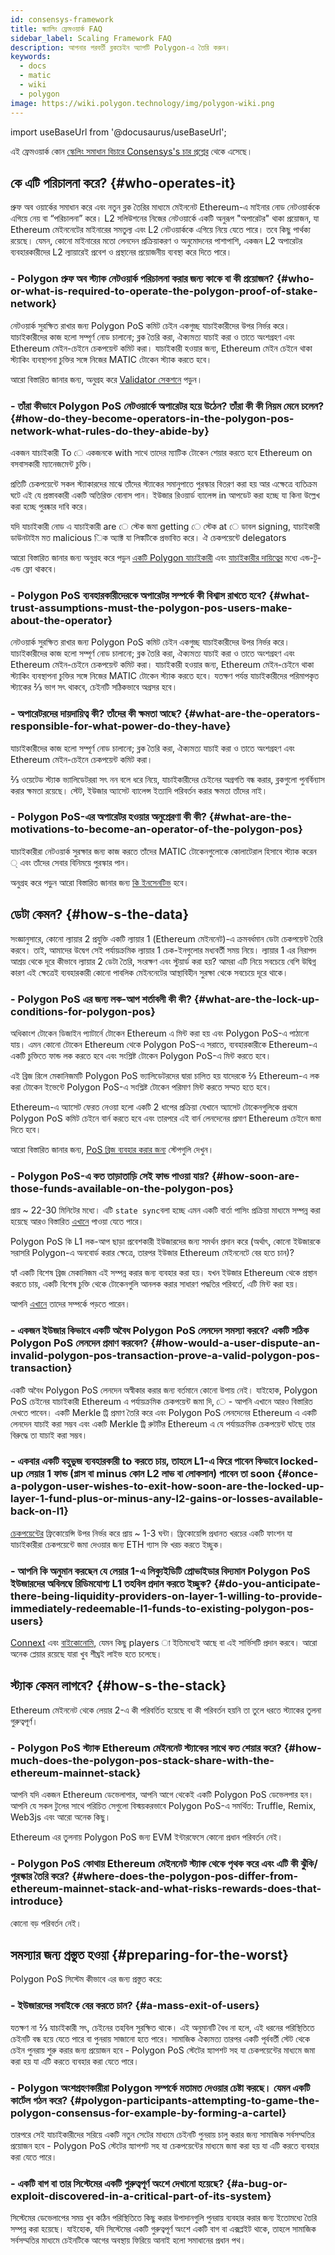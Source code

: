 ```yaml
---
id: consensys-framework
title: স্ক্যালিং ফ্রেমওয়ার্ক FAQ
sidebar_label: Scaling Framework FAQ
description: আপনার পরবর্তী ব্লকচেইন অ্যাপটি Polygon-এ তৈরি করুন।
keywords:
  - docs
  - matic
  - wiki
  - polygon
image: https://wiki.polygon.technology/img/polygon-wiki.png
---
```

import useBaseUrl from '@docusaurus/useBaseUrl';

এই ফ্রেমওয়ার্ক কোন [স্কেলিং সমাধান বিচারে Consensys's চার প্রশ্নের](https://consensys.net/?p=19015&preview=true&_thumbnail_id=19017) থেকে এসেছে।

## কে এটি পরিচালনা করে? {#who-operates-it}
প্রুফ অব ওয়ার্কের সমাধান করে এবং নতুন ব্লক তৈরির মাধ্যমে মেইননেট Ethereum-এ মাইনার নোড নেটওয়ার্ককে এগিয়ে নেয় বা “পরিচালনা” করে। L2 সলিউশনের নিজের নেটওয়ার্কে একটি অনুরূপ "অপারেটর" থাকা প্রয়োজন, যা Ethereum মেইননেটের মাইনারের সমতুল্য এবং L2 নেটওয়ার্ককে এগিয়ে নিয়ে যেতে পারে। তবে কিছু পার্থক্য রয়েছে। যেমন, কোনো মাইনারের মতো লেনদেন প্রক্রিয়াকরণ ও অনুমোদনের পাশাপাশি, একজন L2 অপারেটর ব্যবহারকারীদের L2 ল্যায়ারেই প্রবেশ ও প্রস্থানের প্রয়োজনীয় ব্যবস্থা করে দিতে পারে।

### - Polygon প্রুফ অব স্ট্যাক নেটওয়ার্ক পরিচালনা করার জন্য কাকে বা কী প্রয়োজন? {#who-or-what-is-required-to-operate-the-polygon-proof-of-stake-network}

নেটওয়ার্ক সুরক্ষিত রাখার জন্য Polygon PoS কমিট চেইন একগুচ্ছ যাচাইকারীদের উপর নির্ভর করে। যাচাইকারীদের কাজ হলো সম্পূর্ণ নোড চালানো; ব্লক তৈরি করা, ঐক্যমত্য যাচাই করা ও তাতে অংশগ্রহণ এবং Ethereum মেইন-চেইনে চেকপয়েন্ট কমিট করা। যাচাইকারী হওয়ার জন্য, Ethereum মেইন চেইনে থাকা স্ট্যাকিং ব্যবস্থাপনা চুক্তির সঙ্গে নিজের MATIC টোকেন স্ট্যাক করতে হবে।

আরো বিস্তারিত জানার জন্য, অনুগ্রহ করে [Validator সেকশনে](/maintain/validate/getting-started.md) পড়ুন।

### - তাঁরা কীভাবে Polygon PoS নেটওয়ার্কে অপারেটর হয়ে উঠেন? তাঁরা কী কী নিয়ম মেনে চলেন? {#how-do-they-become-operators-in-the-polygon-pos-network-what-rules-do-they-abide-by}

একজন যাচাইকারী To ে একজনকে with সাথে তাদের ম্যাটিক টোকেন শেয়ার করতে হবে Ethereum on বসবাসকারী ম্যানেজমেন্ট চুক্তি।

প্রতিটি চেকপয়েন্টে সকল স্ট্যাকারদের মাঝে তাঁদের স্ট্যাকের সমানুপাতে পুরস্কার বিতরণ করা হয় আর এক্ষেত্রে ব্যতিক্রম ঘটে এই যে প্রস্তাবকারী একটি অতিরিক্ত বোনাস পান। ইউজার রিওয়ার্ড ব্যালেন্স in আপডেট করা হচ্ছে যা কিনা উল্লেখ করা হচ্ছে পুরষ্কার দাবি করে।

যদি যাচাইকারী নোড এ যাচাইকারী are ে স্টেক জমা getting ে স্টেক at ে ডাবল signing, যাচাইকারী ডাউনটাইম মত malicious িক অ্যাক্ট যা লিঙ্কটিকে প্রভাবিত করে। ঐ চেকপয়েন্টে delegators

আরো বিস্তারিত জানার জন্য অনুগ্রহ করে পড়ুন [একটি Polygon যাচাইকারী](/maintain/polygon-basics/who-is-validator.md#end-to-end-flow-for-a-polygon-validator) এবং [যাচাইকারীর দায়িত্বের](/maintain/validate/validator-responsibilities.md) মধ্যে এন্ড-টু-এন্ড ফ্লো থাকবে।


### - Polygon PoS ব্যবহারকারীদেরকে অপারেটর সম্পর্কে কী বিশ্বাস রাখতে হবে? {#what-trust-assumptions-must-the-polygon-pos-users-make-about-the-operator}

নেটওয়ার্ক সুরক্ষিত রাখার জন্য Polygon PoS কমিট চেইন একগুচ্ছ যাচাইকারীদের উপর নির্ভর করে। যাচাইকারীদের কাজ হলো সম্পূর্ণ নোড চালানো; ব্লক তৈরি করা, ঐক্যমত্য যাচাই করা ও তাতে অংশগ্রহণ এবং Ethereum মেইন-চেইনে চেকপয়েন্ট কমিট করা। যাচাইকারী হওয়ার জন্য, Ethereum মেইন-চেইনে থাকা স্ট্যাকিং ব্যবস্থাপনা চুক্তির সঙ্গে নিজের MATIC টোকেন স্ট্যাক করতে হবে। যতক্ষণ পর্যন্ত যাচাইকারীদের পরিমাপকৃত স্ট্যাকের ⅔ ভাগ সৎ থাকবে, চেইনটি সঠিকভাবে অগ্রসর হবে।

### - অপারেটরদের দায়দায়িত্ব কী? তাঁদের কী ক্ষমতা আছে? {#what-are-the-operators-responsible-for-what-power-do-they-have}

যাচাইকারীদের কাজ হলো সম্পূর্ণ নোড চালানো; ব্লক তৈরি করা, ঐক্যমত্য যাচাই করা ও তাতে অংশগ্রহণ এবং Ethereum মেইন-চেইনে চেকপয়েন্ট কমিট করা।

⅔ ওয়েটেড স্ট্যাক ভ্যালিডেটররা সৎ নন বলে ধরে নিয়ে, যাচাইকারীদের চেইনের অগ্রগতি বন্ধ করার, ব্লকগুলো পুনর্বিন্যাস করার ক্ষমতা রয়েছে। স্টেট, ইউজার অ্যাসেট ব্যালেন্স ইত্যাদি পরিবর্তন করার ক্ষমতা তাঁদের নাই।

### - Polygon PoS-এর অপারেটর হওয়ার অনুপ্রেরণা কী কী? {#what-are-the-motivations-to-become-an-operator-of-the-polygon-pos}

যাচাইকারীরা নেটওয়ার্ক সুরক্ষার জন্য কাজ করতে তাঁদের MATIC টোকেনগুলোকে কোলাটেরাল হিসাবে স্ট্যাক করেন ্ এবং তাঁদের সেবার বিনিময়ে পুরস্কার পান।

অনুগ্রহ করে পড়ুন আরো বিস্তারিত জানার জন্য [কি ইনসেনটিভ](/maintain/validator/rewards.md#what-is-the-incentive) হবে।

## ডেটা কেমন? {#how-s-the-data}
সংজ্ঞানুসারে, কোনো ল্যায়ার 2 প্রযুক্তি একটি ল্যায়ার 1 (Ethereum মেইননেট)-এ ক্রমবর্ধমান ডেটা চেকপয়েন্ট তৈরি করবে। তাই, আমাদের উদ্বেগ সেই পর্যায়ক্রমিক ল্যায়ার 1 চেক-ইনগুলোর মধ্যবর্তী সময় নিয়ে। ল্যায়ার 1 এর নিরাপদ আশ্রয় থেকে দূরে কীভাবে ল্যায়ার 2 ডেটা তৈরি, সংরক্ষণ এবং স্টুয়ার্ড করা হয়? আমরা এটি নিয়ে সবচেয়ে বেশি উদ্বিগ্ন কারণ এই ক্ষেত্রেই ব্যবহারকারী কোনো পাবলিক মেইননেটের আস্থাবিহীন সুরক্ষা থেকে সবচেয়ে দূরে থাকে।

### - Polygon PoS এর জন্য লক-আপ শর্তাবলী কী কী? {#what-are-the-lock-up-conditions-for-polygon-pos}

অধিকাংশ টোকেন ডিজাইন প্যাটার্নে টোকেন Ethereum এ মিন্ট করা হয় এবং Polygon PoS-এ পাঠানো যায়। এমন কোনো টোকেন Ethereum থেকে Polygon PoS-এ সরাতে, ব্যবহারকারীকে Ethereum-এ একটি চুক্তিতে ফান্ড লক করতে হবে এবং সংশ্লিষ্ট টোকেন Polygon PoS-এ মিন্ট করতে হবে।

এই ব্রিজ রিলে মেকানিজমটি Polygon PoS ভ্যালিডেটরদের দ্বারা চালিত হয় যাদেরকে ⅔ Ethereum-এ লক করা টোকেন ইভেন্টে Polygon PoS-এ সংশ্লিষ্ট টোকেন পরিমাণ মিন্ট করতে সম্মত হতে হবে।

Ethereum-এ অ্যাসেট ফেরত নেওয়া হলো একটি 2 ধাপের প্রক্রিয়া যেখানে অ্যাসেট টোকেনগুলিকে প্রথমে Polygon PoS কমিট চেইনে বার্ন করতে হবে এবং তারপরে এই বার্ন লেনদেনের প্রমাণ Ethereum চেইনে জমা দিতে হবে।


আরো বিস্তারিত জানার জন্য, [PoS ব্রিজ ব্যবহার করার জন্য](/develop/ethereum-polygon/pos/getting-started.md#steps-to-use-the-pos-bridge) স্টেপগুলি দেখুন।

### - Polygon PoS-এ কত তাড়াতাড়ি সেই ফান্ড পাওয়া যায়? {#how-soon-are-those-funds-available-on-the-polygon-pos}

প্রায় ~ 22-30 মিনিটের মধ্যে। এটি `state sync`বলা হচ্ছে এমন একটি বার্তা পাসিং প্রক্রিয়া মাধ্যমে সম্পন্ন করা হয়েছে আরও বিস্তারিত [এখানে](/pos/state-sync/state-sync-mechamism.md) পাওয়া যেতে পারে।

Polygon PoS কি L1 লক-আপ ছাড়া প্রবেশকারী ইউজারদের জন্য সমর্থন প্রদান করে (অর্থাৎ, কোনো ইউজারকে সরাসরি Polygon-এ অনবোর্ড করার ক্ষেত্রে, তারপর ইউজার Ethereum মেইননেটে বের হতে চান)?

হ্যাঁ একটি বিশেষ ব্রিজ মেকানিজম এই সম্পন্ন করার জন্য ব্যবহার করা হয়। যখন ইউজার Ethereum থেকে প্রস্থান করতে চায়, একটি বিশেষ চুক্তি থেকে টোকেনগুলি আনলক করার সাধারণ পদ্ধতির পরিবর্তে, এটি মিন্ট করা হয়।

আপনি [এখানে](/develop/ethereum-polygon/mintable-assets.md) তাদের সম্পর্কে পড়তে পারেন।

### - একজন ইউজার কিভাবে একটি অবৈধ Polygon PoS লেনদেন সমস্যা করবে? একটি সঠিক Polygon PoS লেনদেন প্রমাণ করবেন? {#how-would-a-user-dispute-an-invalid-polygon-pos-transaction-prove-a-valid-polygon-pos-transaction}

একটি অবৈধ Polygon PoS লেনদেন অস্বীকার করার জন্য বর্তমানে কোনো উপায় নেই। যাইহোক, Polygon PoS চেইনের যাচাইকারী Ethereum এ পর্যায়ক্রমিক চেকপয়েন্ট জমা দি, [ে](/pos/heimdall/modules/checkpoint.md) - আপনি এখানে আরও বিস্তারিত দেখতে পাবেন। একটি Merkle ট্রি প্রমাণ তৈরি করে এবং Polygon PoS লেনদেনের Ethereum এ একটি লেনদেন যাচাই করা সম্ভব এবং একটি Merkle ট্রি রুটটির Ethereum এ যে পর্যায়ক্রমিক চেকপয়েন্ট ঘটছে তার বিরুদ্ধে তা যাচাই করা সম্ভব।

### - একবার একটি বহুভুজ ব্যবহারকারী to করতে চায়, তাহলে L1-এ ফিরে পাবেন কিভাবে locked-up লেয়ার 1 ফান্ড (প্লাস বা minus কোন L2 লাভ বা লোকসান) পাবেন তা soon {#once-a-polygon-user-wishes-to-exit-how-soon-are-the-locked-up-layer-1-fund-plus-or-minus-any-l2-gains-or-losses-available-back-on-l1}

[চেকপয়েন্টের](/pos/heimdall/modules/checkpoint.md) ফ্রিকোয়েন্সি উপর নির্ভর করে প্রায় ~ 1-3 ঘন্টা। ফ্রিকোয়েন্সি প্রধানত খরচের একটি ফাংশন যা যাচাইকারীরা চেকপয়েন্টে জমা দেওয়ার জন্য ETH গ্যাস ফি খরচ করতে ইচ্ছুক।

### - আপনি কি অনুমান করছেন যে লেয়ার 1-এ লিক্যুইডিটি প্রোভাইডার বিদ্যমান Polygon PoS ইউজারদের অবিলম্বে রিডিমযোগ্য L1 তহবিল প্রদান করতে ইচ্ছুক? {#do-you-anticipate-there-being-liquidity-providers-on-layer-1-willing-to-provide-immediately-redeemable-l1-funds-to-existing-polygon-pos-users}

[Connext](https://connext.network/) এবং [বাইকোনোমি,](https://biconomy.io/) যেমন কিছু players া ইতিমধ্যেই আছে বা এই সার্ভিসটি প্রদান করবে। আরো অনেক প্লেয়ার রয়েছে যারা খুব শীঘ্রই লাইভ হতে চলেছে।

## স্ট্যাক কেমন লাগবে? {#how-s-the-stack}
Ethereum মেইননেট থেকে লেয়ার 2-এ কী পরিবর্তিত হয়েছে বা কী পরিবর্তন হয়নি তা তুলে ধরতে স্ট্যাকের তুলনা গুরুত্বপূর্ণ।

### - Polygon PoS স্ট্যাক Ethereum মেইননেট স্ট্যাকের সাথে কত শেয়ার করে? {#how-much-does-the-polygon-pos-stack-share-with-the-ethereum-mainnet-stack}

আপনি যদি একজন Ethereum ডেভেলাপার, আপনি আগে থেকেই একটি Polygon PoS ডেভেলপার হন। আপনি যে সকল টুলের সাথে পরিচিত সেগুলো বিস্ময়করভাবে Polygon PoS-এ সমর্থিত: Truffle, Remix, Web3js এবং আরো অনেক কিছু।

Ethereum এর তুলনায় Polygon PoS জন্য EVM ইন্টারফেসে কোনো প্রধান পরিবর্তন নেই।

### -  Polygon PoS কোথায় Ethereum মেইননেট স্ট্যাক থেকে পৃথক করে এবং এটি কী ঝুঁকি/পুরস্কার তৈরি করে? {#where-does-the-polygon-pos-differ-from-ethereum-mainnet-stack-and-what-risks-rewards-does-that-introduce}

কোনো বড় পরিবর্তন নেই।

## সমস্যার জন্য প্রস্তুত হওয়া {#preparing-for-the-worst}
Polygon PoS সিস্টেম কীভাবে এর জন্য প্রস্তুত করে:

### - ইউজারদের সবাইকে বের করতে চান? {#a-mass-exit-of-users}

যতক্ষণ না ⅔ যাচাইকারী সৎ, চেইনের তহবিল সুরক্ষিত থাকে। এই অনুমানটি বৈধ না হলে, এই ধরনের পরিস্থিতিতে চেইনটি বন্ধ হয়ে যেতে পারে বা পুনরায় সাজানো হতে পারে। সামাজিক ঐক্যমত্য তারপর একটি পূর্ববর্তী স্টেট থেকে চেইন পুনরায় শুরু করার জন্য প্রয়োজন হবে - Polygon PoS স্টেটের স্ন্যাপশট সহ যা চেকপয়েন্টের মাধ্যমে জমা করা হয় যা এটি করতে ব্যবহার করা যেতে পারে।

### - Polygon অংশগ্রহণকারীরা Polygon সম্পর্কে মতামত দেওয়ার চেষ্টা করছে। যেমন একটি কার্টেল গঠন করে? {#polygon-participants-attempting-to-game-the-polygon-consensus-for-example-by-forming-a-cartel}

তারপরে সেই যাচাইকারীদের সরিয়ে একটি নতুন সেটের মাধ্যমে চেইনটি পুনরায় চালু করার জন্য সামাজিক সর্বসম্মতির প্রয়োজন হবে - Polygon PoS স্টেটের স্ন্যাপশট সহ যা চেকপয়েন্টের মাধ্যমে জমা করা হয় যা এটি করতে ব্যবহার করা যেতে পারে।


### - একটি বাগ বা তার সিস্টেমের একটি গুরুত্বপূর্ণ অংশে দেখানো হয়েছে? {#a-bug-or-exploit-discovered-in-a-critical-part-of-its-system}

সিস্টেমের ডেভেলাপের সময় খুব কঠিন পরিস্থিতিতে কিছু করার উপাদানগুলি পুনরায় ব্যবহার করার জন্য ইতোমধ্যে তৈরি সম্পন্ন করা হয়েছে। যাইহোক, যদি সিস্টেমের একটি গুরুত্বপূর্ণ অংশে একটি বাগ বা এক্সপ্লইট থাকে, তাহলে সামাজিক সর্বসম্মতির মাধ্যমে চেইনটিকে আগের অবস্থায় ফিরিয়ে আনাই হলো সমাধানের প্রধান পথ।
